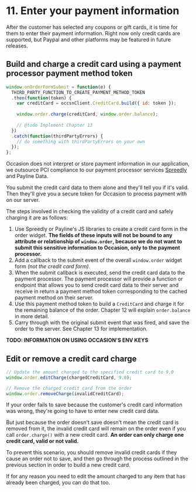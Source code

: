 # 11. Enter your payment information

After the customer has selected any coupons or gift cards, it is time for them to enter their payment information. Right now only credit
cards are supported, but Paypal and other platforms may be featured in future releases.

## Build and charge a credit card using a payment processor payment method token

```javascript
window.onOrderFormSubmit = function(e) {
  THIRD_PARTY_FUNCTION_TO_CREATE_PAYMENT_METHOD_TOKEN
  .then(function(token) {
    var creditCard = occsnClient.CreditCard.build({ id: token });
    
    window.order.charge(creditCard, window.order.balance);
    
    // @todo Implement Chapter 13
  })
  .catch(function(thirdPartyErrors) {
    // do something with thirdPartyErrors on your own
  });
};
```

Occasion does not interpret or store payment information in our application, we outsource PCI compliance to our
payment processor services [Spreedly](https://docs.spreedly.com/guides/adding-payment-methods/javascript/)
and Payline Data.

You submit the credit card data to them alone and they'll tell you if it's valid. Then they'll give you a secure token for Occasion to process payment with on our server.

The steps involved in checking the validity of a credit card and safely charging it are as follows:

1. Use Spreedly or Payline's JS libraries to create a credit card form in the order widget. **The fields of these inputs will not be bound to any attribute or relationship of
`window.order`, because we do not want to submit this sensitive information to Occasion, only to the payment processor.**
2. Add a callback to the submit event of the overall `window.order` widget form *(not the credit card form)*.
3. When the submit callback is executed, send the credit card data to the payment processor. The payment processor will provide a function or endpoint that allows you to send credit card data to their server and receive in return
a payment method token corresponding to the cached payment method on their server.
4. Use this payment method token to build a `CreditCard` and charge it for the remaining balance of the order. Chapter 12 will explain `order.balance` in more detail.
5. Carry through with the original submit event that was fired, and save the order to the server. See Chapter 13 for implementation.

**TODO: INFORMATION ON USING OCCASION'S ENV KEYS**

## Edit or remove a credit card charge

```javascript
// Update the amount charged to the specified credit card to 9.0
window.order.editCharge(chargedCreditCard, 9.0);

// Remove the charged credit card from the order
window.order.removeCharge(invalidCreditCard);
```

If your order fails to save because the customer's credit card information was wrong, they're going to have to enter new credit card data.

But just because the order doesn't save doesn't mean the credit card is removed from it, the invalid credit card will remain on the order
even if you call `order.charge()` with a new credit card. **An order can only charge one credit card, valid or not valid.**

To prevent this scenario, you should remove invalid credit cards if they cause an order not to save, and then go through the process outlined
in the previous section in order to build a new credit card. 

If for any reason you need to edit the amount charged to any item that has already been charged, you can do that too.